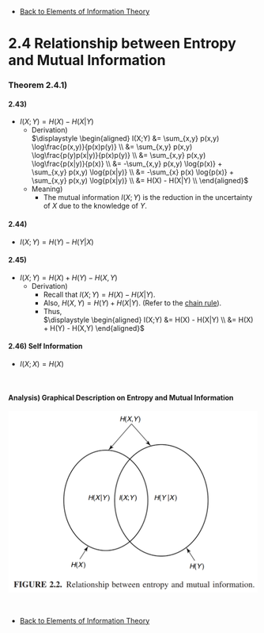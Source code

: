 * [Back to Elements of Information Theory](../../main.md)

# 2.4 Relationship between Entropy and Mutual Information

### Theorem 2.4.1)
#### 2.43)
- $`\displaystyle I(X;Y) = H(X) - H(X|Y)`$
  - Derivation)   
      $`\displaystyle \begin{aligned}
      I(X;Y) &= \sum_{x,y} p(x,y) \log\frac{p(x,y)}{p(x)p(y)} \\
      &= \sum_{x,y} p(x,y) \log\frac{p(y)p(x|y)}{p(x)p(y)} \\
      &= \sum_{x,y} p(x,y) \log\frac{p(x|y)}{p(x)} \\
      &= -\sum_{x,y} p(x,y) \log{p(x)} + \sum_{x,y} p(x,y) \log{p(x|y)} \\
      &= -\sum_{x} p(x) \log{p(x)} + \sum_{x,y} p(x,y) \log{p(x|y)} \\
      &= H(X) - H(X|Y) \\
      \end{aligned}`$
  - Meaning)
      - The mutual information $`I(X;Y)`$ is the reduction in the uncertainty of $`X`$ due to the knowledge of $`Y`$.

#### 2.44)
- $`\displaystyle I(X;Y) = H(Y) - H(Y|X)`$

#### 2.45)
- $`\displaystyle I(X;Y) = H(X) + H(Y) - H(X,Y)`$
  - Derivation)
      - Recall that $`\displaystyle I(X;Y) = H(X) - H(X|Y)`$.
      - Also, $`H(X,Y) = H(Y) + H(X|Y)`$. (Refer to the [chain rule](../02/note.md#theorem-221-chain-rule)).
      - Thus,   
      $`\displaystyle \begin{aligned}
          I(X;Y) &=  H(X) - H(X|Y) \\
          &= H(X) + H(Y) - H(X,Y)
      \end{aligned}`$

#### 2.46) Self Information
- $`I(X;X) = H(X)`$

<br>

#### Analysis) Graphical Description on Entropy and Mutual Information
![](images/001.png)











<br>

* [Back to Elements of Information Theory](../../main.md)